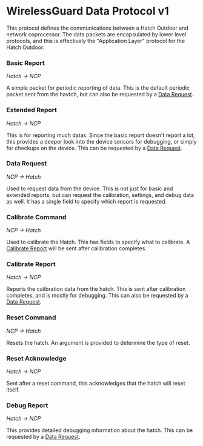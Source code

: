 
WirelessGuard Data Protocol v1
==============================

This protocol defines the communications between a Hatch Outdoor and network coprocessor. The data packets are encapsulated by lower level protocols, and this is effectively the "Application Layer" protocol for the Hatch Outdoor. 


### Basic Report
*Hatch -> NCP*

A simple packet for periodic reporting of data. This is the default periodic packet sent from the havtch, but can also be requested by a [Data Request](wg_data_v1.md#data-request).


### Extended Report
*Hatch -> NCP*

This is for reporting much datas. Since the basic report doesn't report a lot, this provides a deeper look into the device sensors for debugging, or simply for checkups on the device. This can be requested by a [Data Request](wg_data_v1.md#data-request).


### Data Request
*NCP -> Hatch*

Used to request data from the device. This is not just for basic and extended reports, but can request the calibration, settings, and debug data as well. It has a single field to specify which report is requested.


### Calibrate Command
*NCP -> Hatch*

Used to calibrate the Hatch. This has fields to specify what to calibrate. A [Calibrate Report](wg_data_v1.md#calibrate-report) will be sent after calibration completes.


### Calibrate Report
*Hatch -> NCP*

Reports the calibration data from the hatch. This is sent after calibration completes, and is mostly for debugging. This can also be requested by a [Data Request](wg_data_v1.md#data-request).


### Reset Command
*NCP -> Hatch*

Resets the hatch. An argument is provided to determine the type of reset.


### Reset Acknowledge
*Hatch -> NCP*

Sent after a reset command, this acknowledges that the hatch will reset itself.


### Debug Report
*Hatch -> NCP*

This provides detailed debugging information about the hatch. This can be requested by a [Data Request](wg_data_v1.md#data-request).

